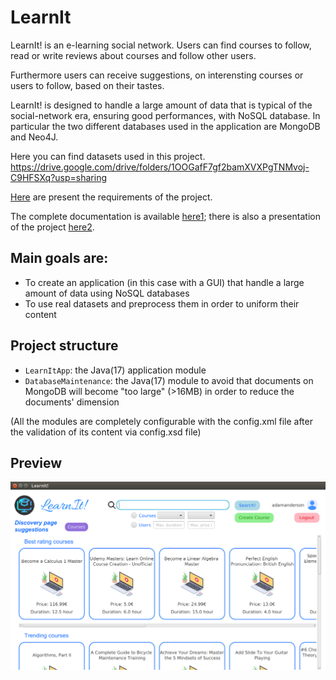 # LearnIt

LearnIt! is an e-learning social network. Users can find courses to follow, read or write reviews about courses and follow other users.

Furthermore users can receive suggestions, on interensting courses or users to follow, based on their tastes.

LearnIt! is designed to handle a large amount of data that is typical of the social-network era, ensuring good performances, with NoSQL database.
In particular the two different databases used in the application are MongoDB and Neo4J.

Here you can find datasets used in this project.
 https://drive.google.com/drive/folders/1OOGafF7gf2bamXVXPgTNMvoj-C9HFSXq?usp=sharing
 
[Here](requirements.pdf) are present the requirements of the project.

The complete documentation is available [here1](documentation.pdf); there is also a presentation of the project [here2](presentation.pdf).

## Main goals are:
- To create an application (in this case with a GUI) that handle a large amount of data using NoSQL databases
- To use real datasets and preprocess them in order to uniform their content

## Project structure
 - `LearnItApp`: the Java(17) application module
 - `DatabaseMaintenance`: the Java(17) module to avoid that documents on MongoDB will become "too large" (>16MB) in order to reduce the documents' dimension

(All the modules are completely configurable with the config.xml file after the validation of its content via config.xsd file)

## Preview
<p align="center">
  <img src="preview.png" alt="preview" width="700px"/> 
</p>
